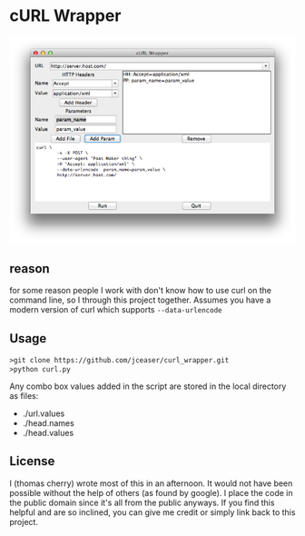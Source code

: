 # cURL Wrapper #

![image](doc/images/screen_shot.png)

## reason ##
for some reason people I work with don't know how to use curl on the command line, so I through this project together. Assumes you have a modern version of curl which supports `--data-urlencode`

## Usage ##
    >git clone https://github.com/jceaser/curl_wrapper.git
    >python curl.py
    
Any combo box values added in the script are stored in the local directory as files:

* ./url.values
* ./head.names
* ./head.values

## License ##
I (thomas cherry) wrote most of this in an afternoon. It would not have been possible without the help of others (as found by google). I place the code in the public domain since it's all from the public anyways. If you find this helpful and are so inclined, you can give me credit or simply link back to this project.